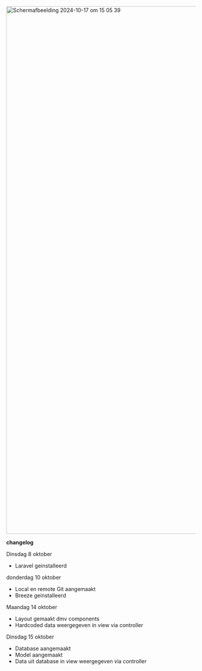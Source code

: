 <img width="1403" alt="Scherm­afbeelding 2024-10-17 om 15 05 39" src="https://github.com/user-attachments/assets/64482f4b-03b0-44a4-a070-70643a0ddc94">



**changelog**

Dinsdag 8 oktober

- Laravel geinstalleerd

donderdag 10 oktober

- Local en remote Git aangemaakt
- Breeze geinstalleerd

Maandag 14 oktober

- Layout gemaakt dmv components
- Hardcoded data weergegeven in view via controller

Dinsdag 15 oktober

- Database aangemaakt
- Model aangemaakt
- Data uit database in view weergegeven via controller

